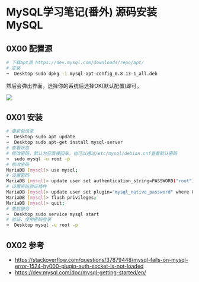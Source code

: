 # MySQL学习笔记(番外) 源码安装MySQL

## 0X00 配置源

```bash
# 下载apt源 https://dev.mysql.com/downloads/repo/apt/
# 安装
➜  Desktop sudo dpkg -i mysql-apt-config_0.8.13-1_all.deb
```

然后会弹出界面，选择你的系统后选择OK(默认配置)即可。

![](raws/安装MySQL/安装源.png)

## 0X01 安装

```bash
# 更新包信息
➜  Desktop sudo apt update
➜  Desktop sudo apt-get install mysql-server
# 查看状态
# 修改密码，默认为空直接回车，也可以通过/etc/mysql/debian.cnf查看默认密码
➜  sudo mysql -u root -p
# 修改密码
MariaDB [mysql]> use mysql;
# 设置密码
MariaDB [mysql]> update user set authentication_string=PASSWORD("root") where User='root'; 
# 设置密码验证插件
MariaDB [mysql]> update user set plugin="mysql_native_password" where User='root'; 
MariaDB [mysql]> flush privileges;
MariaDB [mysql]> quit;
# 重启服务
➜  Desktop sudo service mysql start
# 验证，使用密码登录
➜  Desktop mysql -u root -p
```

## 0X02 参考

- https://stackoverflow.com/questions/37879448/mysql-fails-on-mysql-error-1524-hy000-plugin-auth-socket-is-not-loaded
- https://dev.mysql.com/doc/mysql-getting-started/en/